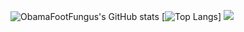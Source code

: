 ![ObamaFootFungus's GitHub stats](https://github-readme-stats.vercel.app/api?username=ObamaFootFungus&count_private=true)
[![Top Langs](https://github-readme-stats.vercel.app/api/top-langs/?username=ObamaFootFungus)]
![](https://visitor-badge.laobi.icu/badge?page_id=ObamaFootFungus.ObamaFootFungus)
